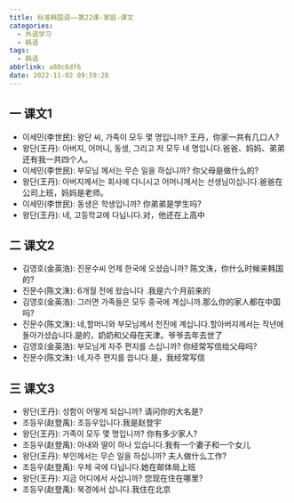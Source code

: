 ```yaml
---
title: 标准韩国语——第22课-家庭-课文
categories:
  - 外语学习
  - 韩语
tags:
  - 韩语
abbrlink: a80c6df6
date: 2022-11-02 09:59:28
---
```

## 一 课文1

* 이세민(李世民): 왕단 씨, 가족이 모두 몇 명입니까?  王丹，你家一共有几口人?
* 왕단(王丹): 아버지, 어머니, 동생, 그리고 저 모두 네 명입니다.爸爸、妈妈、弟弟还有我一共四个人。
* 이세민(李世民): 부모님 께서는 무슨 일을 하십니까? 你父母是做什么的?
* 왕단(王丹): 아버지께서는 회사에 다니시고 어머니께서는 선생님이십니다.爸爸在公司上班，妈妈是老师。
* 이세민(李世民):  동생은 학생입니까? 你弟弟是学生吗?
* 왕단(王丹): 네, 고등학교에 다닙니다.对，他还在上高中

<!--more-->

## 二 课文2

* 김영호(金英浩): 진문수씨 언제 한국에 오셨습니까? 陈文洙，你什么时候来韩国的?
* 진문수(陈文洙): 6개월 전에 왔습니다 .我是六个月前来的
* 김영호(金英浩): 그러면 가족들은 모두 중국에 계십니까.那么你的家人都在中国吗?
* 진문수(陈文洙): 네,할머니와 부모님께서 천진에 계십니다.할아버지께서는 작년에돌아가셨습니다.是的，奶奶和父母在天津。爷爷去年去世了
* 김영호(金英浩):  부모님게 자주 편지를 스십니까? 你经常写信给父母吗?
* 진문수(陈文洙):  네,자주 편지를 씁니다.是，我经常写信

## 三 课文3

* 왕단(王丹):  성함이 어떻게 되십니까? 请问你的大名是?
* 조등우(赵登禹): 조등우입니다.我是赵登宇
* 왕단(王丹):  가족이 모두 몇 명입니까? 你有多少家人?
* 조등우(赵登禹): 아내와 딸이 하나 있습니다.我有一个妻子和一个女儿
* 왕단(王丹):  부인께서는 무슨 일을 하십니까? 夫人做什么工作?
* 조등우(赵登禹): 우체 국에 다닙니다.她在邮体局上班
* 왕단(王丹):  지금 어디에서 사십니까? 您现在住在哪里?
* 조등우(赵登禹): 북경에서 삽니다.我住在北京